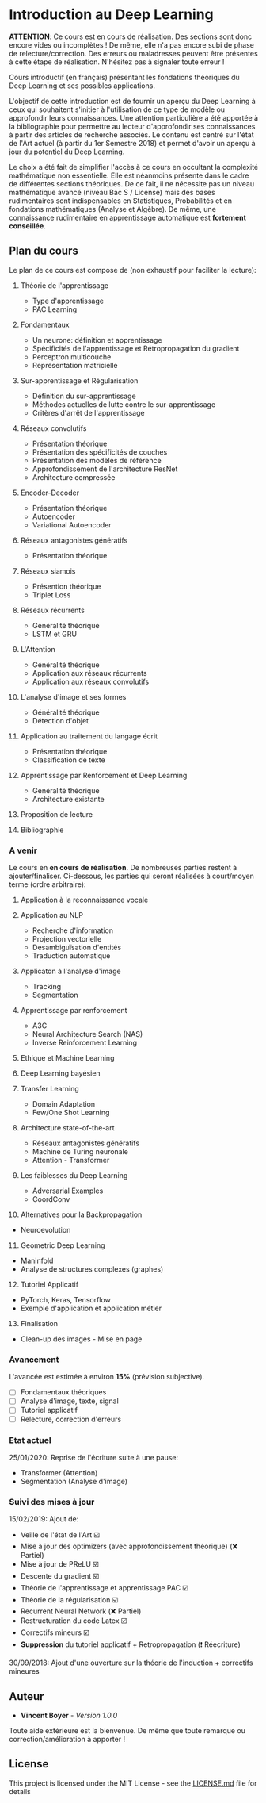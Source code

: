 # Introduction au Deep Learning

**ATTENTION**: Ce cours est en cours de réalisation. Des sections sont donc encore vides ou incomplètes ! De même, elle n'a pas encore subi de phase de relecture/correction. Des erreurs ou maladresses peuvent être présentes à cette étape de réalisation.
N'hésitez pas à signaler toute erreur !

Cours introductif (en français) présentant les fondations théoriques du Deep Learning et ses possibles applications.

L'objectif de cette introduction est de fournir un aperçu du Deep Learning à ceux qui souhaitent s'initier à l'utilisation de ce type de modèle ou approfondir leurs connaissances. 
Une attention particulière a été apportée à la bibliographie pour permettre au lecteur d'approfondir ses connaissances à partir des articles de recherche associés.
Le contenu est centré sur l'état de l'Art actuel (à partir du 1er Semestre 2018) et permet d'avoir un aperçu à jour du potentiel du Deep Learning.

Le choix a été fait de simplifier l'accès à ce cours en occultant la complexité mathématique non essentielle. Elle est néanmoins présente dans le cadre de différentes sections théoriques.
De ce fait, il ne nécessite pas un niveau mathématique avancé (niveau Bac S / License) mais des bases rudimentaires sont indispensables en Statistiques, Probabilités et en fondations mathématiques (Analyse et Algèbre).
De même, une connaissance rudimentaire en apprentissage automatique est **fortement conseillée**.

## Plan du cours

Le plan de ce cours est compose de (non exhaustif pour faciliter la lecture):

1. Théorie de l'apprentissage
   - Type d'apprentissage
   - PAC Learning

2. Fondamentaux
   - Un neurone: définition et apprentissage
   - Spécificités de l'apprentissage et Rétropropagation du gradient
   - Perceptron multicouche
   - Représentation matricielle

2. Sur-apprentissage et Régularisation
   - Définition du sur-apprentissage
   - Méthodes actuelles de lutte contre le sur-apprentissage
   - Critères d'arrêt de l'apprentissage

3. Réseaux convolutifs
   - Présentation théorique
   - Présentation des spécificités de couches
   - Présentation des modèles de référence
   - Approfondissement de l'architecture ResNet
   - Architecture compressée

4. Encoder-Decoder
   - Présentation théorique
   - Autoencoder
   - Variational Autoencoder

5. Réseaux antagonistes génératifs
   - Présentation théorique

6. Réseaux siamois
   - Présention théorique
   - Triplet Loss

7. Réseaux récurrents
   - Généralité théorique
   - LSTM et GRU

8. L'Attention
   - Généralité théorique
   - Application aux réseaux récurrents
   - Application aux réseaux convolutifs

9. L'analyse d'image et ses formes
   - Généralité théorique
   - Détection d'objet

10. Application au traitement du langage écrit
    - Présentation théorique
    - Classification de texte

11. Apprentissage par Renforcement et Deep Learning
    - Généralité théorique
    - Architecture existante

12. Proposition de lecture

14. Bibliographie

### A venir

Le cours en **en cours de réalisation**. De nombreuses parties restent à ajouter/finaliser. Ci-dessous, les parties qui seront réalisées à court/moyen terme (ordre arbitraire):

1. Application à la reconnaissance vocale

2. Application au NLP
   - Recherche d'information
   - Projection vectorielle
   - Desambiguïsation d'entités
   - Traduction automatique

3. Applicaton à l'analyse d'image
   - Tracking
   - Segmentation

4. Apprentissage par renforcement
   - A3C
   - Neural Architecture Search (NAS)
   - Inverse Reinforcement Learning

5. Ethique et Machine Learning

6. Deep Learning bayésien

7. Transfer Learning
   - Domain Adaptation
   - Few/One Shot Learning

8. Architecture state-of-the-art 
   - Réseaux antagonistes génératifs
   - Machine de Turing neuronale
   - Attention - Transformer

9. Les faiblesses du Deep Learning
   - Adversarial Examples
   - CoordConv

10. Alternatives pour la Backpropagation
   - Neuroevolution

11. Geometric Deep Learning
   - Maninfold
   - Analyse de structures complexes (graphes)

12. Tutoriel Applicatif
   - PyTorch, Keras, Tensorflow
   - Exemple d'application et application métier

13. Finalisation
   - Clean-up des images - Mise en page

### Avancement

L'avancée est estimée à environ **15%** (prévision subjective).

- [ ] Fondamentaux théoriques
- [ ] Analyse d'image, texte, signal
- [ ] Tutoriel applicatif
- [ ] Relecture, correction d'erreurs

### Etat actuel
25/01/2020: Reprise de l'écriture suite à une pause:
   * Transformer (Attention)
   * Segmentation (Analyse d'image)
   
### Suivi des mises à jour
15/02/2019: Ajout de:
   * Veille de l'état de l'Art :ballot_box_with_check:
   * Mise à jour des optimizers (avec approfondissement théorique) (:x: Partiel)
   * Mise à jour de PReLU :ballot_box_with_check:
   * Descente du gradient :ballot_box_with_check:
   * Théorie de l'apprentissage et apprentissage PAC :ballot_box_with_check:
   * Théorie de la régularisation :ballot_box_with_check:
   * Recurrent Neural Network (:x: Partiel)
   * Restructuration du code Latex :ballot_box_with_check:
   * Correctifs mineurs :ballot_box_with_check:
   * **Suppression** du tutoriel applicatif + Retropropagation (:heavy_exclamation_mark: Réecriture)

30/09/2018: Ajout d'une ouverture sur la théorie de l'induction + correctifs mineures

## Auteur

* **Vincent Boyer** - *Version 1.0.0*

Toute aide extérieure est la bienvenue. De même que toute remarque ou correction/amélioration à apporter !

## License

This project is licensed under the MIT License - see the [LICENSE.md](LICENSE.md) file for details
